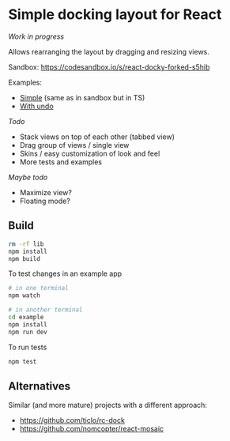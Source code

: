 # Simple docking layout for React

*Work in progress*

Allows rearranging the layout by dragging and resizing views.

Sandbox: https://codesandbox.io/s/react-docky-forked-s5hib

Examples:
 * [Simple](https://github.com/pcdv/react-docky/blob/main/example/src/App.tsx) (same as in sandbox but in TS)
 * [With undo](https://github.com/pcdv/react-docky/blob/main/example/src/App2.tsx)

*Todo*
 * Stack views on top of each other (tabbed view)
 * Drag group of views / single view
 * Skins / easy customization of look and feel
 * More tests and examples

*Maybe todo*
 * Maximize view?
 * Floating mode?

## Build

```sh
rm -rf lib
npm install
npm build
```

To test changes in an example app
```sh
# in one terminal
npm watch

# in another terminal
cd example
npm install
npm run dev
```

To run tests
```sh
npm test
```

## Alternatives

Similar (and more mature) projects with a different approach:
 * https://github.com/ticlo/rc-dock
 * https://github.com/nomcopter/react-mosaic
